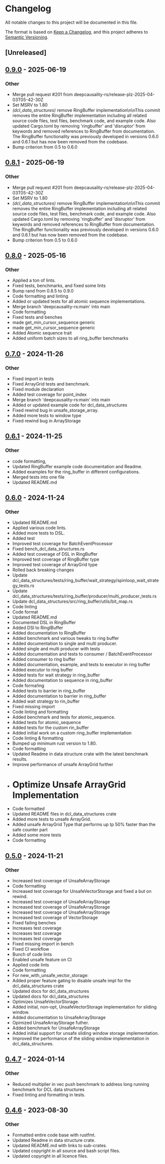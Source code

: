 # Changelog
All notable changes to this project will be documented in this file.

The format is based on [Keep a Changelog](https://keepachangelog.com/en/1.0.0/),
and this project adheres to [Semantic Versioning](https://semver.org/spec/v2.0.0.html).

## [Unreleased]

## [0.9.0](https://github.com/deepcausality-rs/deep_causality/compare/dcl_data_structures-v0.8.0...dcl_data_structures-v0.9.0) - 2025-06-19

### Other

- Merge pull request #201 from deepcausality-rs/release-plz-2025-04-03T05-42-30Z
- Set MSRV to 1.80
- *(dcl_data_structures)* remove RingBuffer implementation\n\nThis commit removes the entire RingBuffer implementation including all related source code files, test files, benchmark code, and example code. Also updated Cargo.toml by removing 'ringbuffer' and 'disruptor' from keywords and removed references to RingBuffer from documentation. The RingBuffer functionality was previously developed in versions 0.6.0 and 0.6.1 but has now been removed from the codebase.
- Bump criterion from 0.5 to 0.6.0

## [0.8.1](https://github.com/marvin-hansen/deep_causality/compare/dcl_data_structures-v0.8.0...dcl_data_structures-v0.8.1) - 2025-06-19

### Other

- Merge pull request #201 from deepcausality-rs/release-plz-2025-04-03T05-42-30Z
- Set MSRV to 1.80
- *(dcl_data_structures)* remove RingBuffer implementation\n\nThis commit removes the entire RingBuffer implementation including all related source code files, test files, benchmark code, and example code. Also updated Cargo.toml by removing 'ringbuffer' and 'disruptor' from keywords and removed references to RingBuffer from documentation. The RingBuffer functionality was previously developed in versions 0.6.0 and 0.6.1 but has now been removed from the codebase.
- Bump criterion from 0.5 to 0.6.0

## [0.8.0](https://github.com/deepcausality-rs/deep_causality/compare/dcl_data_structures-v0.7.0...dcl_data_structures-v0.8.0) - 2025-05-16

### Other

- Applied a ton of lints.
- Fixed tests, benchmarks, and fixed some lints
- Bump rand from 0.8.5 to 0.9.0
- Code formatting and linting
- Added or updated tests for all atomic sequence implementations.
- Merge branch 'deepcausality-rs:main' into main
- Code formatting
- Fixed tests and benches
- made get_min_cursor_sequence generic
- made get_min_cursor_sequence generic
- Added Atomic sequence trait
- Added uniform batch sizes to all ring_buffer benchmarks

## [0.7.0](https://github.com/deepcausality-rs/deep_causality/compare/dcl_data_structures-v0.6.1...dcl_data_structures-v0.7.0) - 2024-11-26

### Other

- Fixed import in tests
- Fixed ArrayGrid tests and benchmark.
- Fixed module declaration
- Added test coverage for point_index
- Merge branch 'deepcausality-rs:main' into main
- Added or updated example code for dcl_data_structures
- Fixed rewind bug in unsafe_storage_array.
- Added more tests to window type
- Fixed rewind bug in ArrayStorage

## [0.6.1](https://github.com/deepcausality-rs/deep_causality/compare/dcl_data_structures-v0.6.0...dcl_data_structures-v0.6.1) - 2024-11-25

### Other

- code formatting,
- Updated RingBuffer example code documentation and Readme.
- Added examples for the ring_buffer in different configurations.
- Merged tests into one file
- Updated README.md

## [0.6.0](https://github.com/deepcausality-rs/deep_causality/compare/dcl_data_structures-v0.5.0...dcl_data_structures-v0.6.0) - 2024-11-24

### Other

- Updated README.md
- Applied various code lints.
- Added more tests to DSL.
- Added test
- Improved test coverage for BatchEventProcessor
- Fixed bench_dcl_data_structures.rs
- Added test coverage of DSL in RingBuffer
- Improved test coverage of RingBuffer type
- Improved test coverage of ArrayGrid type
- Rolled back breaking changes
- Update dcl_data_structures/tests/ring_buffer/wait_strategy/spinloop_wait_strategy_tests.rs
- Update dcl_data_structures/tests/ring_buffer/producer/multi_producer_tests.rs
- Update dcl_data_structures/src/ring_buffer/utils/bit_map.rs
- Code linting
- Code format
- Updated README.md
- Documented DSL in RingBuffer
- Added DSl to RinglBuffer
- Added documentation to RingBuffer
- Added benchmark and various tweaks to ring buffer
- Added documentation to single and multi producer.
- Added single and multi producer with tests
- Added documentation and tests to consumer / BatchEventProcessor
- Added consumer to ring buffer
- Added documentation, example, and tests to executor in ring buffer
- Added executor to ring buffer
- Added tests for wait strategy in ring_buffer
- Added documentation to sequence in ring_buffer
- Code forma!ing
- Added tests to barrier in ring_buffer
- Added documentation to barrier in ring_buffer
- Added wait strategy to rin_buffer
- Fixed missing import
- Code linting and formatting
- Added benchmark and tests for atomic_sequence.
- Added tests for atomic_sequence
- Added tests for the custom rin_buffer
- Added initial work on a custom ring_buffer implementation
- Code linting & formatting
- Bumped up minimum rust version to 1.80.
- Code formatting
- Updated Readme in data structure crate with the latest benchmark results.
- Improve performance of unsafe ArrayGrid further
- # Optimize Unsafe ArrayGrid Implementation
- Code formatted
- Updated README files in dcl_data_structures crate
- Added more tests to  unsafe ArrayGrid.
- Added unsafe ArrayGrid Type that performs up tp 50% faster than the safe counter part
- Added some more tests
- Code formatting

## [0.5.0](https://github.com/deepcausality-rs/deep_causality/compare/dcl_data_structures-v0.4.7...dcl_data_structures-v0.5.0) - 2024-11-21

### Other

- Increased test coverage of UnsafeArrayStorage
- Code formatting
- Increased test coverage for UnsafeVectorStorage and fixed a but on rewind.
- Increased test coverage of UnsafeArrayStorage
- Increased test coverage of UnsafeArrayStorage
- Increased test coverage of UnsafeArrayStorage
- Increased test coverage of VectorStorage
- Fixed failing benches
- Increases test coverage
- Increases test coverage
- Increases test coverage
- Fixed missing import in bench
- Fixed CI workflow
- Bunch of code lints
- Enabled unsafe feature on CI
- Applied code lints
- Code formatting
- For new_with_unsafe_vector_storage:
- Added proper feature gating to disable unsafe impl for the dcl_data_structures crate
- Updated docs for dcl_data_structures
- Updated docs for dcl_data_structures
- Optimizes UnsafeVectorStorage.
- Added initial, non-opt, UnsafeVectorStorage implementation for sliding window.
- Added documentation to UnsafeArrayStorage
- Opimized UnsafeArrayStorage futher.
- Added benchmark for UnsafeArrayStorage
- Added initial support for unsafe sliding window storage implementation.
- Improved the performance of the sliding window implementation in dcl_data_structures.

## [0.4.7](https://github.com/deepcausality-rs/deep_causality/compare/dcl_data_structures-v0.4.6...dcl_data_structures-v0.4.7) - 2024-01-14

### Other
- Reduced multiplier in vec push benchmark to address long running benchmark for DCL data structures
- Fixed linting and formatting in tests.

## [0.4.6](https://github.com/deepcausality-rs/deep_causality/compare/dcl_data_structures-v0.4.5...dcl_data_structures-v0.4.6) - 2023-08-30

### Other
- Formatted entire code base with rustfmt.
- Updated Readme in data structure crate.
- Updated README.md with links to sub-crates.
- Updated copyright in all source and bash script files.
- Updated copyright in all licence files.

